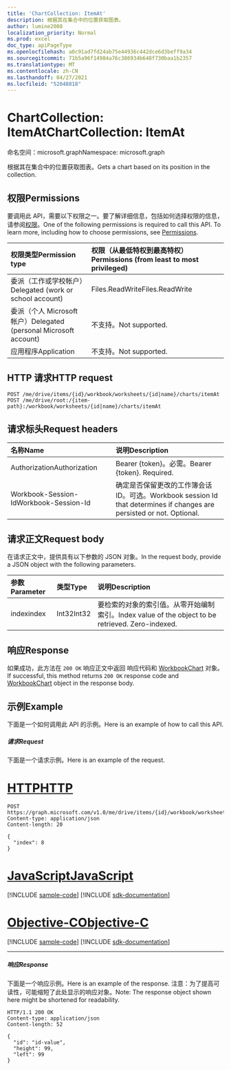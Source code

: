 ```yaml
---
title: 'ChartCollection: ItemAt'
description: 根据其在集合中的位置获取图表。
author: lumine2008
localization_priority: Normal
ms.prod: excel
doc_type: apiPageType
ms.openlocfilehash: a0c91ad7fd24ab75e44936c442dce6d3beff9a34
ms.sourcegitcommit: 71b5a96f14984a76c386934b648f730baa1b2357
ms.translationtype: MT
ms.contentlocale: zh-CN
ms.lasthandoff: 04/27/2021
ms.locfileid: "52048818"
---
```

# <a name="chartcollection-itemat"></a><span data-ttu-id="5d1a1-103">ChartCollection: ItemAt</span><span class="sxs-lookup"><span data-stu-id="5d1a1-103">ChartCollection: ItemAt</span></span>

<span data-ttu-id="5d1a1-104">命名空间：microsoft.graph</span><span class="sxs-lookup"><span data-stu-id="5d1a1-104">Namespace: microsoft.graph</span></span>

<span data-ttu-id="5d1a1-105">根据其在集合中的位置获取图表。</span><span class="sxs-lookup"><span data-stu-id="5d1a1-105">Gets a chart based on its position in the collection.</span></span>
## <a name="permissions"></a><span data-ttu-id="5d1a1-106">权限</span><span class="sxs-lookup"><span data-stu-id="5d1a1-106">Permissions</span></span>
<span data-ttu-id="5d1a1-p101">要调用此 API，需要以下权限之一。要了解详细信息，包括如何选择权限的信息，请参阅[权限](/graph/permissions-reference)。</span><span class="sxs-lookup"><span data-stu-id="5d1a1-p101">One of the following permissions is required to call this API. To learn more, including how to choose permissions, see [Permissions](/graph/permissions-reference).</span></span>

|<span data-ttu-id="5d1a1-109">权限类型</span><span class="sxs-lookup"><span data-stu-id="5d1a1-109">Permission type</span></span>      | <span data-ttu-id="5d1a1-110">权限（从最低特权到最高特权）</span><span class="sxs-lookup"><span data-stu-id="5d1a1-110">Permissions (from least to most privileged)</span></span>              |
|:--------------------|:---------------------------------------------------------|
|<span data-ttu-id="5d1a1-111">委派（工作或学校帐户）</span><span class="sxs-lookup"><span data-stu-id="5d1a1-111">Delegated (work or school account)</span></span> | <span data-ttu-id="5d1a1-112">Files.ReadWrite</span><span class="sxs-lookup"><span data-stu-id="5d1a1-112">Files.ReadWrite</span></span>    |
|<span data-ttu-id="5d1a1-113">委派（个人 Microsoft 帐户）</span><span class="sxs-lookup"><span data-stu-id="5d1a1-113">Delegated (personal Microsoft account)</span></span> | <span data-ttu-id="5d1a1-114">不支持。</span><span class="sxs-lookup"><span data-stu-id="5d1a1-114">Not supported.</span></span>    |
|<span data-ttu-id="5d1a1-115">应用程序</span><span class="sxs-lookup"><span data-stu-id="5d1a1-115">Application</span></span> | <span data-ttu-id="5d1a1-116">不支持。</span><span class="sxs-lookup"><span data-stu-id="5d1a1-116">Not supported.</span></span> |

## <a name="http-request"></a><span data-ttu-id="5d1a1-117">HTTP 请求</span><span class="sxs-lookup"><span data-stu-id="5d1a1-117">HTTP request</span></span>

<!-- { "blockType": "ignored" } -->
```http
POST /me/drive/items/{id}/workbook/worksheets/{id|name}/charts/itemAt
POST /me/drive/root:/{item-path}:/workbook/worksheets/{id|name}/charts/itemAt

```
## <a name="request-headers"></a><span data-ttu-id="5d1a1-118">请求标头</span><span class="sxs-lookup"><span data-stu-id="5d1a1-118">Request headers</span></span>
| <span data-ttu-id="5d1a1-119">名称</span><span class="sxs-lookup"><span data-stu-id="5d1a1-119">Name</span></span>       | <span data-ttu-id="5d1a1-120">说明</span><span class="sxs-lookup"><span data-stu-id="5d1a1-120">Description</span></span>|
|:---------------|:----------|
| <span data-ttu-id="5d1a1-121">Authorization</span><span class="sxs-lookup"><span data-stu-id="5d1a1-121">Authorization</span></span>  | <span data-ttu-id="5d1a1-p102">Bearer {token}。必需。</span><span class="sxs-lookup"><span data-stu-id="5d1a1-p102">Bearer {token}. Required.</span></span> |
| <span data-ttu-id="5d1a1-124">Workbook-Session-Id</span><span class="sxs-lookup"><span data-stu-id="5d1a1-124">Workbook-Session-Id</span></span>  | <span data-ttu-id="5d1a1-p103">确定是否保留更改的工作簿会话 ID。可选。</span><span class="sxs-lookup"><span data-stu-id="5d1a1-p103">Workbook session Id that determines if changes are persisted or not. Optional.</span></span>|

## <a name="request-body"></a><span data-ttu-id="5d1a1-127">请求正文</span><span class="sxs-lookup"><span data-stu-id="5d1a1-127">Request body</span></span>
<span data-ttu-id="5d1a1-128">在请求正文中，提供具有以下参数的 JSON 对象。</span><span class="sxs-lookup"><span data-stu-id="5d1a1-128">In the request body, provide a JSON object with the following parameters.</span></span>

| <span data-ttu-id="5d1a1-129">参数</span><span class="sxs-lookup"><span data-stu-id="5d1a1-129">Parameter</span></span>    | <span data-ttu-id="5d1a1-130">类型</span><span class="sxs-lookup"><span data-stu-id="5d1a1-130">Type</span></span>   |<span data-ttu-id="5d1a1-131">说明</span><span class="sxs-lookup"><span data-stu-id="5d1a1-131">Description</span></span>|
|:---------------|:--------|:----------|
|<span data-ttu-id="5d1a1-132">index</span><span class="sxs-lookup"><span data-stu-id="5d1a1-132">index</span></span>|<span data-ttu-id="5d1a1-133">Int32</span><span class="sxs-lookup"><span data-stu-id="5d1a1-133">Int32</span></span>|<span data-ttu-id="5d1a1-p104">要检索的对象的索引值。从零开始编制索引。</span><span class="sxs-lookup"><span data-stu-id="5d1a1-p104">Index value of the object to be retrieved. Zero-indexed.</span></span>|

## <a name="response"></a><span data-ttu-id="5d1a1-136">响应</span><span class="sxs-lookup"><span data-stu-id="5d1a1-136">Response</span></span>

<span data-ttu-id="5d1a1-137">如果成功，此方法在 `200 OK` 响应正文中返回 响应代码和 [WorkbookChart](../resources/chart.md) 对象。</span><span class="sxs-lookup"><span data-stu-id="5d1a1-137">If successful, this method returns `200 OK` response code and [WorkbookChart](../resources/chart.md) object in the response body.</span></span>

## <a name="example"></a><span data-ttu-id="5d1a1-138">示例</span><span class="sxs-lookup"><span data-stu-id="5d1a1-138">Example</span></span>
<span data-ttu-id="5d1a1-139">下面是一个如何调用此 API 的示例。</span><span class="sxs-lookup"><span data-stu-id="5d1a1-139">Here is an example of how to call this API.</span></span>
##### <a name="request"></a><span data-ttu-id="5d1a1-140">请求</span><span class="sxs-lookup"><span data-stu-id="5d1a1-140">Request</span></span>
<span data-ttu-id="5d1a1-141">下面是一个请求示例。</span><span class="sxs-lookup"><span data-stu-id="5d1a1-141">Here is an example of the request.</span></span>

# <a name="http"></a>[<span data-ttu-id="5d1a1-142">HTTP</span><span class="sxs-lookup"><span data-stu-id="5d1a1-142">HTTP</span></span>](#tab/http)
<!--{
  "blockType": "request",
  "isComposable": true,
  "name": "chartcollection_itemat",
  "idempotent": true,
  "@type": "requestBodyResourceFor.chartcollection_itemat"
}-->
```http
POST https://graph.microsoft.com/v1.0/me/drive/items/{id}/workbook/worksheets/{id|name}/charts/itemAt
Content-type: application/json
Content-length: 20

{
  "index": 8
}
```
# <a name="javascript"></a>[<span data-ttu-id="5d1a1-143">JavaScript</span><span class="sxs-lookup"><span data-stu-id="5d1a1-143">JavaScript</span></span>](#tab/javascript)
[!INCLUDE [sample-code](../includes/snippets/javascript/chartcollection-itemat-javascript-snippets.md)]
[!INCLUDE [sdk-documentation](../includes/snippets/snippets-sdk-documentation-link.md)]

# <a name="objective-c"></a>[<span data-ttu-id="5d1a1-144">Objective-C</span><span class="sxs-lookup"><span data-stu-id="5d1a1-144">Objective-C</span></span>](#tab/objc)
[!INCLUDE [sample-code](../includes/snippets/objc/chartcollection-itemat-objc-snippets.md)]
[!INCLUDE [sdk-documentation](../includes/snippets/snippets-sdk-documentation-link.md)]

---


##### <a name="response"></a><span data-ttu-id="5d1a1-145">响应</span><span class="sxs-lookup"><span data-stu-id="5d1a1-145">Response</span></span>
<span data-ttu-id="5d1a1-146">下面是一个响应示例。</span><span class="sxs-lookup"><span data-stu-id="5d1a1-146">Here is an example of the response.</span></span> <span data-ttu-id="5d1a1-147">注意：为了提高可读性，可能缩短了此处显示的响应对象。</span><span class="sxs-lookup"><span data-stu-id="5d1a1-147">Note: The response object shown here might be shortened for readability.</span></span>
<!-- {
  "blockType": "response",
  "truncated": true,
  "@odata.type": "microsoft.graph.workbookChart"
} -->
```http
HTTP/1.1 200 OK
Content-type: application/json
Content-length: 52

{
  "id": "id-value",
  "height": 99,
  "left": 99
}
```

<!-- uuid: 8fcb5dbc-d5aa-4681-8e31-b001d5168d79
2015-10-25 14:57:30 UTC -->
<!-- {
  "type": "#page.annotation",
  "description": "ChartCollection: ItemAt",
  "keywords": "",
  "section": "documentation",
  "tocPath": "",
  "suppressions": [
  ]
}-->

